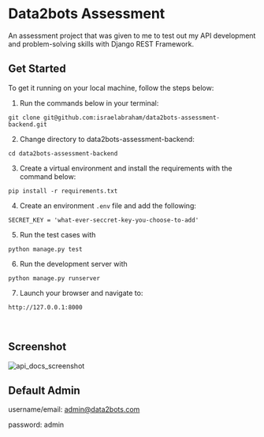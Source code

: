 # Data2bots Assessment
An assessment project that was given to me to test out my API development and problem-solving skills with Django REST Framework.

## Get Started

To get it running on your local machine, follow the steps below:

1. Run the commands below in your terminal:

```
git clone git@github.com:israelabraham/data2bots-assessment-backend.git
```

2. Change directory to data2bots-assessment-backend:

```
cd data2bots-assessment-backend
```

3. Create a virtual environment and install the requirements with the command below:

```
pip install -r requirements.txt
```

4. Create an environment `.env` file and add the following:
```
SECRET_KEY = 'what-ever-seccret-key-you-choose-to-add'
```

5. Run the test cases with
```
python manage.py test
```

6. Run the development server with

```
python manage.py runserver
```

7. Launch your browser and navigate to:

```
http://127.0.0.1:8000
```

<br>

## Screenshot
![api_docs_screenshot](https://user-images.githubusercontent.com/55067204/191750572-16974bf8-d316-4bbe-9acb-c5b59882b02e.png)


## Default Admin

username/email: admin@data2bots.com

password: admin
